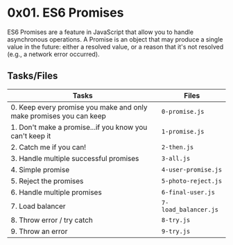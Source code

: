 # 0x01. ES6 Promises
ES6 Promises are a feature in JavaScript that allow you to handle asynchronous operations. A Promise is an object that may produce a single value in the future: either a resolved value, or a reason that it's not resolved (e.g., a network error occurred).

## Tasks/Files

|    Tasks       |     Files                     |
|----------------|-------------------------------|
|0. Keep every promise you make and only make promises you can keep|``0-promise.js``          |
|1. Don't make a promise...if you know you can't keep it|`1-promise.js`            |
|2. Catch me if you can!|`2-then.js`|
|3. Handle multiple successful promises|`3-all.js`|
|4. Simple promise|`4-user-promise.js`|
|5. Reject the promises|`5-photo-reject.js`|
|6. Handle multiple promises|`6-final-user.js`|
|7. Load balancer|`7-load_balancer.js`|
|8. Throw error / try catch|`8-try.js`|
|9. Throw an error|`9-try.js`            |

